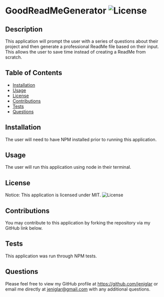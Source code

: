 # GoodReadMeGenerator ![License](https://img.shields.io/static/v1?label=MIT&message=license&color=red)


## Description 
This application will prompt the user with a series of questions about their project and then generate a professional ReadMe file based on their input. This allows the user to save time instead of creating a ReadMe from scratch. 


## Table of Contents
- [Installation](##Installation)
- [Usage](##Usage)
- [License](##License)
- [Contributions](##Contributions)
- [Tests](##Tests)
- [Questions](##Questions) 
  

## Installation
The user will need to have NPM installed prior to running this application.


## Usage
The user will run this application using node in their terminal.


## License
Notice: This application is licensed under MIT.
![License](https://img.shields.io/static/v1?label=MIT&message=license&color=red)


## Contributions 
You may contribute to this application by forking the repository via my GitHub link below.


## Tests 
This application was run through NPM tests.


## Questions
Please feel free to view my GitHub profile at https://github.com/jeniglar or email me directly at jeniglar@gmail.com with any additional questions.
